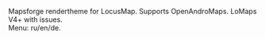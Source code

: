 Mapsforge rendertheme for LocusMap. Supports OpenAndroMaps. LoMaps V4+ with issues.<br>
Menu: ru/en/de.
